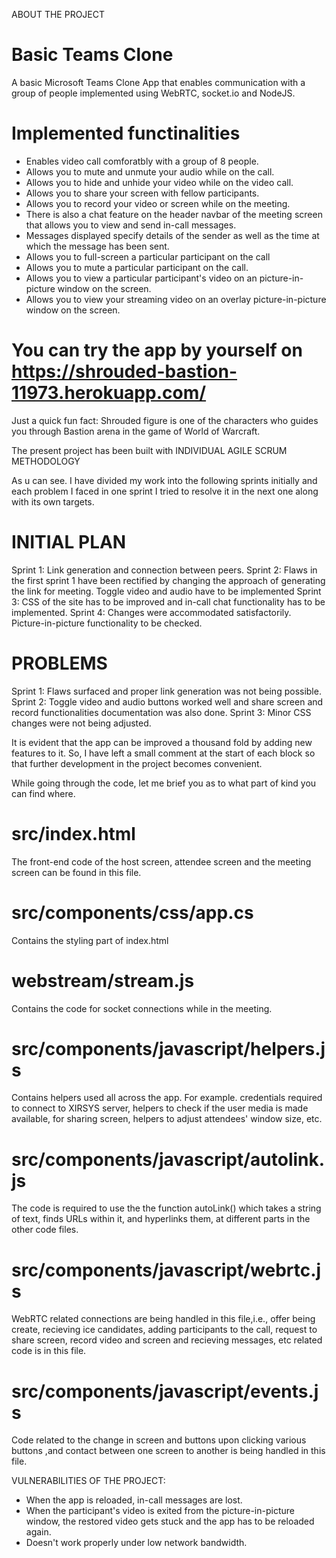 ABOUT THE PROJECT

# Basic Teams Clone

A basic Microsoft Teams Clone App that enables communication with a group of people implemented using WebRTC, socket.io and NodeJS.

# Implemented functinalities

- Enables video call comforatbly with a group of 8 people.
- Allows you to mute and unmute your audio while on the call.
- Allows you to hide and unhide your video while on the video call.
- Allows you to share your screen with fellow participants.
- Allows you to record your video or screen while on the meeting.
- There is also a chat feature on the header navbar of the meeting screen that allows you to view and send in-call messages.
- Messages displayed specify details of the sender as well as the time at which the message has been sent.
- Allows you to full-screen a particular participant on the call
- Allows you to mute a particular participant on the call.
- Allows you to view a particular participant's video on an picture-in-picture window on the screen.
- Allows you to view your streaming video on an overlay picture-in-picture window on the screen.

# You can try the app by yourself on https://shrouded-bastion-11973.herokuapp.com/

Just a quick fun fact: Shrouded figure is one of the characters who guides you through Bastion arena in the game of World of Warcraft.

The present project has been built with INDIVIDUAL AGILE SCRUM METHODOLOGY

As u can see. I have divided my work into the following sprints initially and each problem I faced in one sprint I tried to resolve it in the next one along with its own targets.

# INITIAL PLAN
Sprint 1: 
Link generation and connection between peers.
Sprint 2: 
Flaws in the first sprint 1 have been rectified by changing the approach of generating the link for meeting.
Toggle video and audio have to be implemented
Sprint 3:
CSS of the site has to be improved and in-call chat functionality has to be implemented.
Sprint 4:
Changes were accommodated satisfactorily.
Picture-in-picture functionality to be checked.

# PROBLEMS
Sprint 1: 
Flaws surfaced and proper link generation was not being possible.
Sprint 2: 
Toggle video and audio buttons worked well and share screen and record functionalities documentation was also done.
Sprint 3:
Minor CSS changes were not being adjusted.

It is evident that the app can be improved a thousand fold by adding new features to it. So, I have left a small comment at the start of each block so that further development in the project becomes convenient. 

While going through the code, let me brief you as to what part of kind you can find where.

# src/index.html
 The front-end code of the host screen, attendee screen and the meeting screen can be found in this file.

# src/components/css/app.cs
  Contains the styling part of index.html

# webstream/stream.js
 Contains the code for socket connections while in the meeting.

# src/components/javascript/helpers.js
 Contains helpers used all across the app. For example. credentials required to connect to XIRSYS server, helpers to check if the user media is made available, for sharing screen, helpers to adjust attendees' window size, etc.

# src/components/javascript/autolink.js
 The code is required to use the the function autoLink() which takes a string of text, finds URLs within it, and hyperlinks them, at different parts in the other code files.

# src/components/javascript/webrtc.js
 WebRTC related connections are being handled in this file,i.e., offer being create, recieving ice candidates, adding participants to the call, request to share screen, record video and screen and recieving messages, etc related code is in this file.

# src/components/javascript/events.js
 Code related to the change in screen and buttons upon clicking various buttons ,and contact between one screen to another is being handled in this file.

VULNERABILITIES OF THE PROJECT:
- When the app is reloaded, in-call messages are lost.
- When the participant's video is exited from the picture-in-picture window, the restored video gets stuck and the app has to be reloaded again.
- Doesn't work properly under low network bandwidth.
